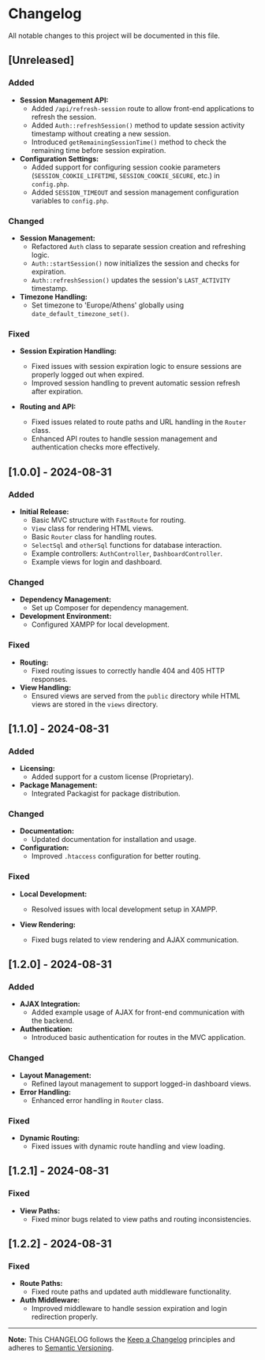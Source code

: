 # Changelog

All notable changes to this project will be documented in this file.

## [Unreleased]

### Added

- **Session Management API:**
  - Added `/api/refresh-session` route to allow front-end applications to refresh the session.
  - Added `Auth::refreshSession()` method to update session activity timestamp without creating a new session.
  - Introduced `getRemainingSessionTime()` method to check the remaining time before session expiration.
- **Configuration Settings:**
  - Added support for configuring session cookie parameters (`SESSION_COOKIE_LIFETIME`, `SESSION_COOKIE_SECURE`, etc.) in `config.php`.
  - Added `SESSION_TIMEOUT` and session management configuration variables to `config.php`.

### Changed

- **Session Management:**
  - Refactored `Auth` class to separate session creation and refreshing logic.
  - `Auth::startSession()` now initializes the session and checks for expiration.
  - `Auth::refreshSession()` updates the session's `LAST_ACTIVITY` timestamp.
- **Timezone Handling:**
  - Set timezone to 'Europe/Athens' globally using `date_default_timezone_set()`.

### Fixed

- **Session Expiration Handling:**

  - Fixed issues with session expiration logic to ensure sessions are properly logged out when expired.
  - Improved session handling to prevent automatic session refresh after expiration.

- **Routing and API:**
  - Fixed issues related to route paths and URL handling in the `Router` class.
  - Enhanced API routes to handle session management and authentication checks more effectively.

## [1.0.0] - 2024-08-31

### Added

- **Initial Release:**
  - Basic MVC structure with `FastRoute` for routing.
  - `View` class for rendering HTML views.
  - Basic `Router` class for handling routes.
  - `SelectSql` and `otherSql` functions for database interaction.
  - Example controllers: `AuthController`, `DashboardController`.
  - Example views for login and dashboard.

### Changed

- **Dependency Management:**
  - Set up Composer for dependency management.
- **Development Environment:**
  - Configured XAMPP for local development.

### Fixed

- **Routing:**
  - Fixed routing issues to correctly handle 404 and 405 HTTP responses.
- **View Handling:**
  - Ensured views are served from the `public` directory while HTML views are stored in the `views` directory.

## [1.1.0] - 2024-08-31

### Added

- **Licensing:**
  - Added support for a custom license (Proprietary).
- **Package Management:**
  - Integrated Packagist for package distribution.

### Changed

- **Documentation:**
  - Updated documentation for installation and usage.
- **Configuration:**
  - Improved `.htaccess` configuration for better routing.

### Fixed

- **Local Development:**

  - Resolved issues with local development setup in XAMPP.

- **View Rendering:**
  - Fixed bugs related to view rendering and AJAX communication.

## [1.2.0] - 2024-08-31

### Added

- **AJAX Integration:**
  - Added example usage of AJAX for front-end communication with the backend.
- **Authentication:**
  - Introduced basic authentication for routes in the MVC application.

### Changed

- **Layout Management:**
  - Refined layout management to support logged-in dashboard views.
- **Error Handling:**
  - Enhanced error handling in `Router` class.

### Fixed

- **Dynamic Routing:**
  - Fixed issues with dynamic route handling and view loading.

## [1.2.1] - 2024-08-31

### Fixed

- **View Paths:**
  - Fixed minor bugs related to view paths and routing inconsistencies.

## [1.2.2] - 2024-08-31

### Fixed

- **Route Paths:**
  - Fixed route paths and updated auth middleware functionality.
- **Auth Middleware:**
  - Improved middleware to handle session expiration and login redirection properly.

---

**Note:** This CHANGELOG follows the [Keep a Changelog](https://keepachangelog.com/en/1.0.0/) principles and adheres to [Semantic Versioning](https://semver.org/spec/v2.0.0.html).
